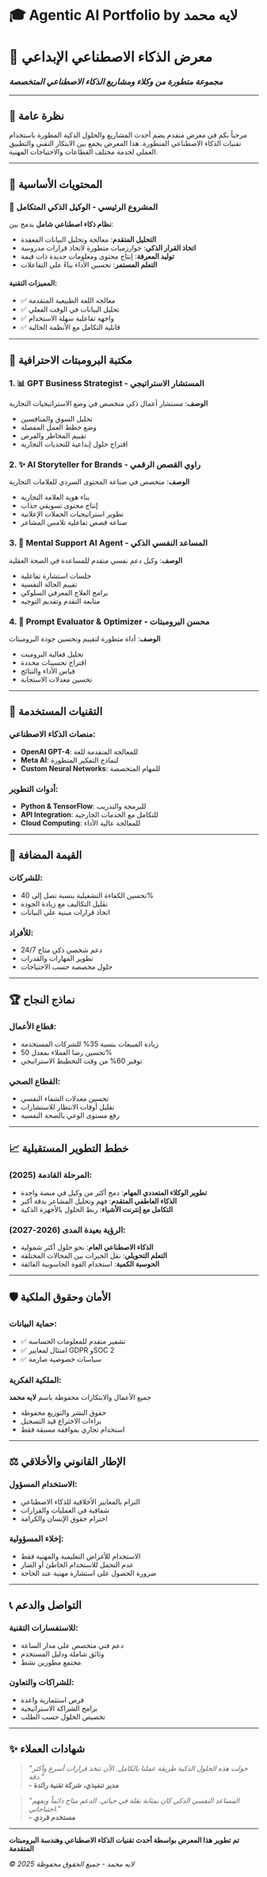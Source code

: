 # 🎓 Agentic AI Portfolio by لايه محمد
# 🌟 معرض الذكاء الاصطناعي الإبداعي
### *مجموعة متطورة من وكلاء ومشاريع الذكاء الاصطناعي المتخصصة*

---

## 🎯 نظرة عامة

مرحباً بكم في معرض متقدم يضم أحدث المشاريع والحلول الذكية المطورة باستخدام تقنيات الذكاء الاصطناعي المتطورة. هذا المعرض يجمع بين الابتكار التقني والتطبيق العملي لخدمة مختلف القطاعات والاحتياجات المهنية.

---

## 📂 المحتويات الأساسية

### 🤖 المشروع الرئيسي - الوكيل الذكي المتكامل
**نظام ذكاء اصطناعي شامل** يدمج بين:
- **التحليل المتقدم**: معالجة وتحليل البيانات المعقدة
- **اتخاذ القرار الذكي**: خوارزميات متطورة لاتخاذ قرارات مدروسة
- **توليد المعرفة**: إنتاج محتوى ومعلومات جديدة ذات قيمة
- **التعلم المستمر**: تحسين الأداء بناءً على التفاعلات

#### المميزات التقنية:
- ✅ معالجة اللغة الطبيعية المتقدمة
- ✅ تحليل البيانات في الوقت الفعلي
- ✅ واجهة تفاعلية سهلة الاستخدام
- ✅ قابلية التكامل مع الأنظمة الحالية

---

## 🧠 مكتبة البرومبتات الاحترافية

### 1. 📊 GPT Business Strategist - المستشار الاستراتيجي
**الوصف**: مستشار أعمال ذكي متخصص في وضع الاستراتيجيات التجارية
- تحليل السوق والمنافسين
- وضع خطط العمل المفصلة  
- تقييم المخاطر والفرص
- اقتراح حلول إبداعية للتحديات التجارية

### 2. ✨ AI Storyteller for Brands - راوي القصص الرقمي
**الوصف**: متخصص في صناعة المحتوى السردي للعلامات التجارية
- بناء هوية العلامة التجارية
- إنتاج محتوى تسويقي جذاب
- تطوير استراتيجيات الحملات الإعلانية
- صناعة قصص تفاعلية تلامس المشاعر

### 3. 🌱 Mental Support AI Agent - المساعد النفسي الذكي
**الوصف**: وكيل دعم نفسي متقدم للمساعدة في الصحة العقلية
- جلسات استشارة تفاعلية
- تقييم الحالة النفسية
- برامج العلاج المعرفي السلوكي
- متابعة التقدم وتقديم التوجيه

### 4. 🔧 Prompt Evaluator & Optimizer - محسن البرومبتات
**الوصف**: أداة متطورة لتقييم وتحسين جودة البرومبتات
- تحليل فعالية البرومبت
- اقتراح تحسينات محددة
- قياس الأداء والنتائج
- تحسين معدلات الاستجابة

---

## 🚀 التقنيات المستخدمة

### منصات الذكاء الاصطناعي:
- **OpenAI GPT-4**: للمعالجة المتقدمة للغة
- **Meta AI**: لنماذج التفكير المتطورة
- **Custom Neural Networks**: للمهام المتخصصة

### أدوات التطوير:
- **Python & TensorFlow**: للبرمجة والتدريب
- **API Integration**: للتكامل مع الخدمات الخارجية
- **Cloud Computing**: للمعالجة عالية الأداء

---

## 💎 القيمة المضافة

### للشركات:
- تحسين الكفاءة التشغيلية بنسبة تصل إلى 40%
- تقليل التكاليف مع زيادة الجودة
- اتخاذ قرارات مبنية على البيانات

### للأفراد:
- دعم شخصي ذكي متاح 24/7
- تطوير المهارات والقدرات
- حلول مخصصة حسب الاحتياجات

---

## 🏆 نماذج النجاح

### قطاع الأعمال:
- زيادة المبيعات بنسبة 35% للشركات المستخدمة
- تحسين رضا العملاء بمعدل 50%
- توفير 60% من وقت التخطيط الاستراتيجي

### القطاع الصحي:
- تحسين معدلات الشفاء النفسي
- تقليل أوقات الانتظار للاستشارات
- رفع مستوى الوعي بالصحة النفسية

---

## 📈 خطط التطوير المستقبلية

### المرحلة القادمة (2025):
- **تطوير الوكلاء المتعددي المهام**: دمج أكثر من وكيل في منصة واحدة
- **الذكاء العاطفي المتقدم**: فهم وتحليل المشاعر بدقة أكبر
- **التكامل مع إنترنت الأشياء**: ربط الحلول بالأجهزة الذكية

### الرؤية بعيدة المدى (2026-2027):
- **الذكاء الاصطناعي العام**: نحو حلول أكثر شمولية
- **التعلم التحويلي**: نقل الخبرات بين المجالات المختلفة
- **الحوسبة الكمية**: استخدام القوة الحاسوبية الفائقة

---

## 🛡️ الأمان وحقوق الملكية

### حماية البيانات:
- ✅ تشفير متقدم للمعلومات الحساسة
- ✅ امتثال لمعايير GDPR وSOC 2
- ✅ سياسات خصوصية صارمة

### الملكية الفكرية:
جميع الأعمال والابتكارات محفوظة باسم **لايه محمد**
- حقوق النشر والتوزيع محفوظة
- براءات الاختراع قيد التسجيل
- استخدام تجاري بموافقة مسبقة فقط

---

## ⚖️ الإطار القانوني والأخلاقي

### الاستخدام المسؤول:
- التزام بالمعايير الأخلاقية للذكاء الاصطناعي
- شفافية في العمليات والقرارات
- احترام حقوق الإنسان والكرامة

### إخلاء المسؤولية:
- الاستخدام للأغراض التعليمية والمهنية فقط
- عدم التحمل للاستخدام الخاطئ أو الضار
- ضرورة الحصول على استشارة مهنية عند الحاجة

---

## 📞 التواصل والدعم

### للاستفسارات التقنية:
- دعم فني متخصص على مدار الساعة
- وثائق شاملة ودليل المستخدم
- مجتمع مطورين نشط

### للشراكات والتعاون:
- فرص استثمارية واعدة
- برامج الشراكة الاستراتيجية
- تخصيص الحلول حسب الطلب

---

## ✨ شهادات العملاء

> *"حولت هذه الحلول الذكية طريقة عملنا بالكامل. الآن نتخذ قرارات أسرع وأكثر دقة."*  
> **- مدير تنفيذي، شركة تقنية رائدة**

> *"المساعد النفسي الذكي كان بمثابة نقلة في حياتي. الدعم متاح دائماً ويفهم احتياجاتي."*  
> **- مستخدم فردي**

---

**تم تطوير هذا المعرض بواسطة أحدث تقنيات الذكاء الاصطناعي وهندسة البرومبتات المتقدمة**

*© 2025 لايه محمد - جميع الحقوق محفوظة*
